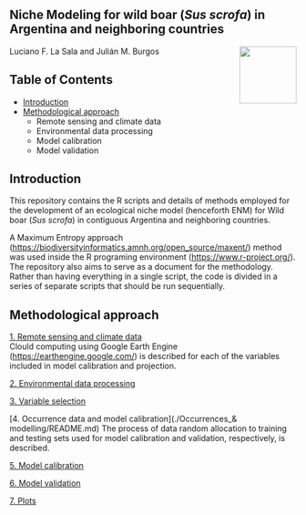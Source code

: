 ## Niche Modeling for wild boar (*Sus scrofa*) in Argentina and neighboring countries

<img src="https://user-images.githubusercontent.com/20196847/82152923-d78ba600-983a-11ea-9bfc-2a9115a029f5.jpg" height="100" width="100" img align="right">

Luciano F. La Sala and Julián M. Burgos

Table of Contents
---------- 
-   [Introduction](#introduction)
-   [Methodological approach](#methodological-approach)
    - Remote sensing and climate data   
    - Environmental data processing 
    - Model calibration     
    - Model validation
    
    
Introduction
----------  
This repository contains the R scripts and details of methods employed for the development of an ecological niche model (henceforth ENM) for Wild boar (*Sus scrofa*) in contiguous Argentina and neighboring countries.

A Maximum Entropy approach (https://biodiversityinformatics.amnh.org/open_source/maxent/) method was used inside the R programing environment (https://www.r-project.org/). The repository also aims to serve as a document for the methodology.  Rather than having everything in a single script, the code is divided in a series of separate scripts that should be run sequentially.  

Methodological approach
----------

[1. Remote sensing and climate data](./GEE-raster-processing/README.md)  
Clould computing using Google Earth Engine (https://earthengine.google.com/) is described for each of the variables included in model calibration and projection.

[2. Environmental data processing](./Environmental_data_processing.md)

[3. Variable selection](.Variable_selection.md)

[4. Occurrence data and model calibration](./Occurrences_& modelling/README.md)
The process of data random allocation to training and testing sets used for model calibration and validation, respectively, is described. 

[5. Model calibration](./calibration/calibration.md)

[6. Model validation](./Validation/README.md)

[7. Plots](./plots)
